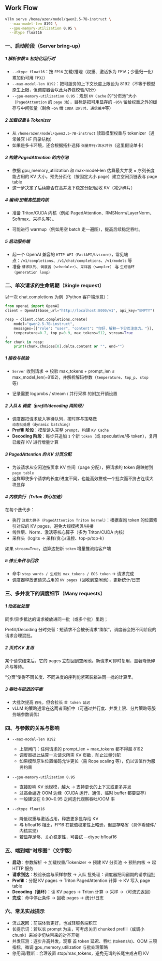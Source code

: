 ## Work Flow

```sh
vllm serve /home/azen/model/qwen2.5-7B-instruct \
  --max-model-len 8192 \
  --gpu-memory-utilization 0.95 \
  --dtype float16
```

### 一、启动阶段（Server bring-up）

##### 1 解析参数 & 初始化运行时

- `--dtype float16`：按 `FP16` 加载/推理（权重、激活多为 `FP16`；少量归一化/累加仍可用 `FP32`）
- `--max-model-len 8192`：把可服务的上下文长度上限设为 8192（不等于模型原生上限，但调度器会以此为界做校验/切分）
- `--gpu-memory-utilization 0.95`：规划 `KV Cache` 的“分页池”大小（`PagedAttention` 的 `page 池`），目标是把可用显存的 `~95%` 留给权重之外的缓存与中间张量（剩余 `~5%` 给 `CUDA 运行时`、`通信缓冲`等）

##### 2 加载权重 & Tokenizer

- 从 `/home/azen/model/qwen2.5-7B-instruct` 读取模型权重与 tokenizer（通常兼容 HF 目录结构）
- 如果是多卡环境，还会根据拓扑选择 `张量并行/流水并行`（这里假设单卡）

##### 3 构建 PagedAttention 的内存池

- 依据 gpu_memory_utilization 和 max-model-len 估算最大并发 × 序列长度能占用的 KV 大小，预先分页化（按固定大小 page）建立空闲页链表与 page table
- 这一步决定了后续能否在高并发下稳定分配/回收 KV（减少碎片）

##### 4 编译/加载高性能内核
- 准备 Triton/CUDA 内核（例如 PagedAttention、RMSNorm/LayerNorm、Softmax、采样头等）。

- 可能进行 warmup（例如用空 batch 走一遍图），提高后续稳定吞吐。

##### 5 启动服务端

- 起一个 OpenAI 兼容的 `HTTP API（FastAPI/Uvicorn）`，常见端点：`/v1/completions`、`/v1/chat/completions`、`/v1/models` 等
- 准备 `请求队列`、`调度器（scheduler）`、`采样器（sampler）` 与 `生成循环（generation loop）`

### 二、单次请求的生命周期（Single request）

以一次 chat.completions 为例（Python 客户端示意）：
```py
from openai import OpenAI
client = OpenAI(base_url="http://localhost:8000/v1", api_key="EMPTY")

resp = client.chat.completions.create(
    model="qwen2.5-7B-instruct",
    messages=[{"role": "user", "content": "你好，解释一下分页注意力。"}],
    temperature=0.7, top_p=0.9, max_tokens=512, stream=True
)
for chunk in resp:
    print(chunk.choices[0].delta.content or "", end="")
```

##### 1 接收与校验

- `Server` 收到请求 → 校验 max_tokens + prompt_len ≤ max_model_len(=8192)，并解析解码参数（`temperature`、`top_p`、`stop` 等）

- 记录需要 logprobs / stream / 并行采样 的附加开销设置

##### 2 入队 & 调度（prefill/decoding 两阶段）

- 调度器把请求放入等待队列，按时序与策略做 `动态批处理（dynamic batching）`
- **Prefill 阶段**：模型读入完整 `prompt`，构建 `KV Cache`
- **Decoding 阶段**：每步只追加 `1` 个新 `token`（或 speculative/多 token），复用已缓存 KV 进行增量计算

##### 3 PagedAttention 的 KV 分页分配

- 为该请求从空闲池按页拿 KV 空间（page 分配），把请求的 token 段映射到 `page table`
- 这样即使多个请求的长度/进度不同，也能高效拼成一个批次而不挤占连续大块显存

##### 4 内核执行（Triton 核心加速）

在每个迭代步：

- 执行 `注意力算子（PagedAttention Triton kernel）`：根据查询 token 的位置索引对应的 KV pages，避免大规模拷贝/拼接
- 线性层、Norm、激活等核心算子（多为 Triton/CUDA 内核）
- 采样头（logits → 采样/贪心/温控、top-p/top-k）

如果 `stream=True`，边算边把新 `token` 增量推流给客户端

##### 5 停止条件与回收

- 命中 `stop_words / 生成到 max_tokens / EOS token` → 请求完成
- 调度器释放该请求占用的 `KV pages`（回收到空闲池），更新统计/日志

### 三、多并发下的调度细节（Many requests）

##### 1 动态批处理

同步/异步抵达的请求被放进同一批（或多个批）里跑；

Prefill/Decoding 分时交替：短请求不会被长请求“绑架”，调度器会把不同阶段的请求合理混批。

##### 2 页式 KV 复用

某个请求结束后，它的 pages 立刻回到空闲池，新请求可即时复用，显著降低碎片与等待。

“分页”使得不同长度、不同进度的序列能紧密装箱进同一批的计算里。

##### 3 吞吐与延迟的平衡

- 大批次提高 `吞吐`，但会拉长 `首 token 延迟`
- vLLM 的策略通常在这两者间折中（可通过并行度、并发上限、分片策略等服务端参数调优）

### 四、与参数的关系与影响

- `--max-model-len 8192`
    - 上限闸门：任何请求的 prompt_len + max_tokens 都不得超 8192
    - 调度器据此估算一次请求所需 KV 页数，防止过量分配
    - 如果模型原生位置编码允许更长（需 Rope scaling 等），仍以该值作为服务约束

- `--gpu-memory-utilization 0.95`

    - 直接影响 KV 池规模，越大 → 支持更长的上下文或更多并发
    - 过高会逼近 OOM 边缘（CUDA 运行、通信、临时 buffer 都要显存）
    - 一般建议在 0.90~0.95 之间迭代观察吞吐/OOM 率

- `--dtype float16`

    - 降低权重与激活占用，释放更多显存给 KV
    - 与 bfloat16 相比，FP16 在数值稳定性上略逊，但显存略省（具体看硬件/内核实现）
    - 若显存足够、关心稳定性，可尝试 --dtype bfloat16

### 五、端到端“时序图”（文字版）

- **启动**：参数解析 → 加载权重/Tokenizer → 预建 KV 分页池 → 预热内核 → 起 HTTP 服务
- **请求到达**：校验长度与采样参数 → 入队
批处理：调度器把同窗期的请求组批
- **Prefill**：分配 KV pages → Triton PagedAttention 计算 → KV 写入 page table
- **Decoding（循环）**：读 KV pages → Triton 计算 → 采样 →（可流式返回）
- **完成**：命中停止条件 → 回收 pages → 统计/日志

### 六、常见实战提示
- 流式返回：前端体验更好，也减轻服务端积压
- 长提示词：若以长 prompt 为主，可考虑关闭 chunked prefill（或调小 chunk）来减少切块带来的对齐开销
- 并发压测：逐步升高并发，观察 首 token 延迟、吞吐 (tokens/s)、OOM 三项指标，微调 gpu_memory_utilization 与批处理策略
- 停用词/截断：合理设置 stop/max_tokens，避免无谓的长尾生成占用 KV